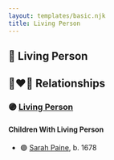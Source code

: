 ```yaml
---
layout: templates/basic.njk
title: Living Person
---
```

## 🔵 Living Person


## 👩‍❤️‍👨 Relationships

### 🟣 [Living Person](/people/5/52998406)

#### Children With Living Person
* 🟣 [Sarah Paine](/people/6/64473277), b. 1678